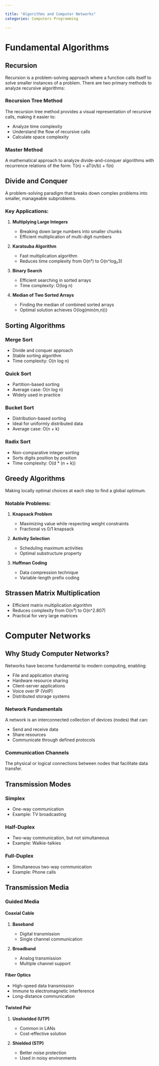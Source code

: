 ```yaml
---

title: "Algorithms and Computer Networks"
categories: Computers Programming

---
```


# Fundamental Algorithms

## Recursion
Recursion is a problem-solving approach where a function calls itself to solve smaller instances of a problem. There are two primary methods to analyze recursive algorithms:

### Recursion Tree Method
The recursion tree method provides a visual representation of recursive calls, making it easier to:
- Analyze time complexity
- Understand the flow of recursive calls
- Calculate space complexity

### Master Method
A mathematical approach to analyze divide-and-conquer algorithms with recurrence relations of the form:
T(n) = aT(n/b) + f(n)

## Divide and Conquer
A problem-solving paradigm that breaks down complex problems into smaller, manageable subproblems.

### Key Applications:
1. **Multiplying Large Integers**
   - Breaking down large numbers into smaller chunks
   - Efficient multiplication of multi-digit numbers

2. **Karatsuba Algorithm**
   - Fast multiplication algorithm
   - Reduces time complexity from O(n²) to O(n^log₂3)

3. **Binary Search**
   - Efficient searching in sorted arrays
   - Time complexity: O(log n)

4. **Median of Two Sorted Arrays**
   - Finding the median of combined sorted arrays
   - Optimal solution achieves O(log(min(m,n)))

## Sorting Algorithms

### Merge Sort
- Divide and conquer approach
- Stable sorting algorithm
- Time complexity: O(n log n)

### Quick Sort
- Partition-based sorting
- Average case: O(n log n)
- Widely used in practice

### Bucket Sort
- Distribution-based sorting
- Ideal for uniformly distributed data
- Average case: O(n + k)

### Radix Sort
- Non-comparative integer sorting
- Sorts digits position by position
- Time complexity: O(d * (n + k))

## Greedy Algorithms
Making locally optimal choices at each step to find a global optimum.

### Notable Problems:
1. **Knapsack Problem**
   - Maximizing value while respecting weight constraints
   - Fractional vs 0/1 knapsack

2. **Activity Selection**
   - Scheduling maximum activities
   - Optimal substructure property

3. **Huffman Coding**
   - Data compression technique
   - Variable-length prefix coding

## Strassen Matrix Multiplication
- Efficient matrix multiplication algorithm
- Reduces complexity from O(n³) to O(n^2.807)
- Practical for very large matrices

# Computer Networks

## Why Study Computer Networks?

Networks have become fundamental to modern computing, enabling:
- File and application sharing
- Hardware resource sharing
- Client-server applications
- Voice over IP (VoIP)
- Distributed storage systems

### Network Fundamentals
A network is an interconnected collection of devices (nodes) that can:
- Send and receive data
- Share resources
- Communicate through defined protocols

### Communication Channels
The physical or logical connections between nodes that facilitate data transfer.

## Transmission Modes

### Simplex
- One-way communication
- Example: TV broadcasting

### Half-Duplex
- Two-way communication, but not simultaneous
- Example: Walkie-talkies

### Full-Duplex
- Simultaneous two-way communication
- Example: Phone calls

## Transmission Media

### Guided Media

#### Coaxial Cable
1. **Baseband**
   - Digital transmission
   - Single channel communication

2. **Broadband**
   - Analog transmission
   - Multiple channel support

#### Fiber Optics
- High-speed data transmission
- Immune to electromagnetic interference
- Long-distance communication

#### Twisted Pair
1. **Unshielded (UTP)**
   - Common in LANs
   - Cost-effective solution

2. **Shielded (STP)**
   - Better noise protection
   - Used in noisy environments 
